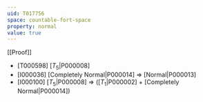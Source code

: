 ```yaml
---
uid: T017756
space: countable-fort-space
property: normal
value: true
---
```

[[Proof]]

* [T000598] [$T_5$|P000008]
* [I000036] [Completely Normal|P000014] => [Normal|P000013]
* [I000100] [$T_5$|P000008] => ([$T_1$|P000002] + [Completely Normal|P000014])

